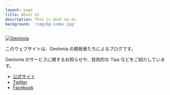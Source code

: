```yaml
---
layout: page
title: About Us
description: This is what we do.
background: '/img/bg-index.jpg'
---
```


[![Geolonia](https://geolonia.github.io/logo/geolonia-logo_b2.jpg)](https://geolonia.com/)

このウェブサイトは、Geolonia の開発者たちによるブログです。

Geolonia のサービスに関するお知らせや、技術的な Tips などをご紹介しています。

* [公式サイト](https://geolonia.com/)
* [Twitter](https://twitter.com/geoloniamap/)
* [Facebook](https://www.facebook.com/geolonia/)
